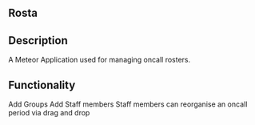 ## Rosta

## Description

A Meteor Application used for managing oncall rosters.

## Functionality

Add Groups
Add Staff members
Staff members can reorganise an oncall period via drag and drop